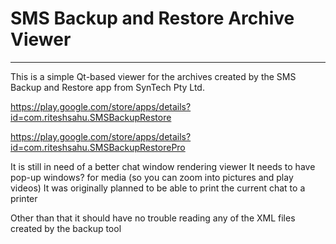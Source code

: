 # SMS Backup and Restore Archive Viewer
---

This is a simple Qt-based viewer for the archives created by the SMS Backup and Restore app from SynTech Pty Ltd.

https://play.google.com/store/apps/details?id=com.riteshsahu.SMSBackupRestore

https://play.google.com/store/apps/details?id=com.riteshsahu.SMSBackupRestorePro

It is still in need of a better chat window rendering viewer
It needs to have pop-up windows? for media (so you can zoom into pictures and play videos)
It was originally planned to be able to print the current chat to a printer

Other than that it should have no trouble reading any of the XML files created by the backup tool
